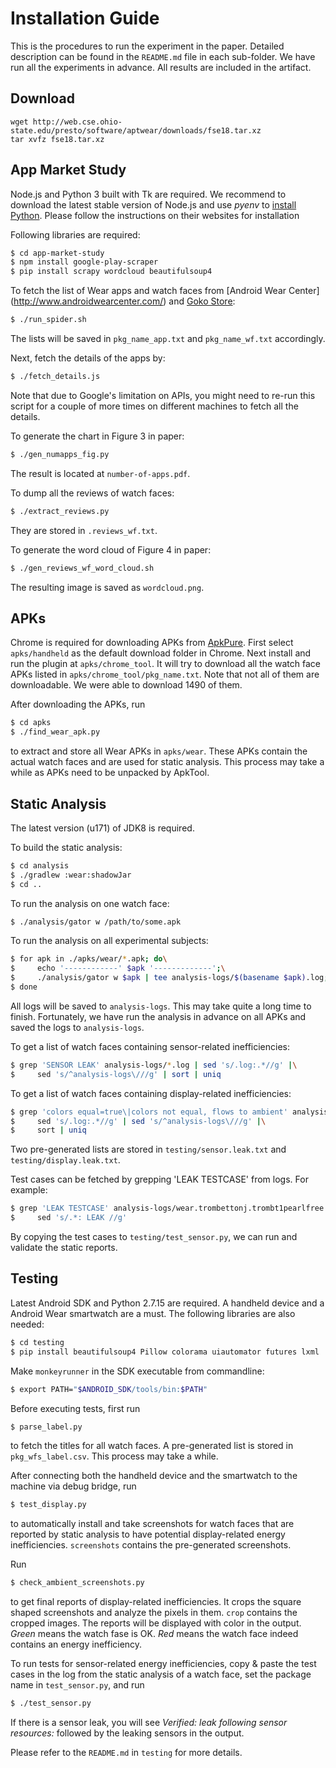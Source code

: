 # Installation Guide

This is the procedures to run the experiment in the paper. Detailed
description can be found in the `README.md` file in each sub-folder.
We have run all the experiments in advance. All results are included
in the artifact.

## Download


```
wget http://web.cse.ohio-state.edu/presto/software/aptwear/downloads/fse18.tar.xz
tar xvfz fse18.tar.xz
```
 
 

## App Market Study

Node.js and Python 3 built with Tk are required. We recommend to download the 
latest stable version of Node.js and use *pyenv* to
[install Python](https://github.com/pyenv/pyenv/wiki/common-build-problems).
Please follow the instructions on their websites for installation

Following libraries are required:

```bash
$ cd app-market-study
$ npm install google-play-scraper
$ pip install scrapy wordcloud beautifulsoup4
```

To fetch the list of Wear apps and watch faces from [Android Wear Center]
(http://www.androidwearcenter.com/)  and [Goko Store](https://goko.me/):

```bash
$ ./run_spider.sh
```

The lists will be saved in `pkg_name_app.txt` and `pkg_name_wf.txt` accordingly.

Next, fetch the details of the apps by:

```bash
$ ./fetch_details.js
```

Note that due to Google's limitation on APIs, you might need to re-run this
script for a couple of more times on different machines to fetch all the
details.

To generate the chart in Figure 3 in paper:

```bash
$ ./gen_numapps_fig.py
```

The result is located at `number-of-apps.pdf`.

To dump all the reviews of watch faces:

```bash
$ ./extract_reviews.py
```

They are stored in `.reviews_wf.txt`.

To generate the word cloud of Figure 4 in paper:

```bash
$ ./gen_reviews_wf_word_cloud.sh
```

The resulting image is saved as `wordcloud.png`.

## APKs

Chrome is required for downloading APKs from [ApkPure](http://apkpure.com).
First select `apks/handheld` as the default download folder in Chrome. Next
install and run the plugin at `apks/chrome_tool`. It will try to download all
the watch face APKs listed in `apks/chrome_tool/pkg_name.txt`. Note that not
all of them are downloadable. We were able to download 1490 of them.

After downloading the APKs, run

```bash
$ cd apks
$ ./find_wear_apk.py
```

to extract and store all Wear APKs in `apks/wear`. These APKs contain the
actual watch faces and are used for static analysis. This process may take a
while as APKs need to be unpacked by ApkTool.

## Static Analysis

The latest version (u171) of JDK8 is required.

To build the static analysis:

```bash
$ cd analysis
$ ./gradlew :wear:shadowJar
$ cd ..
```

To run the analysis on one watch face:

```bash
$ ./analysis/gator w /path/to/some.apk
```

To run the analysis on all experimental subjects:

```bash
$ for apk in ./apks/wear/*.apk; do\
$     echo '------------' $apk '-------------';\
$     ./analysis/gator w $apk | tee analysis-logs/$(basename $apk).log;\
$ done
```

All logs will be saved to `analysis-logs`. This may take quite a long time to
finish. Fortunately, we have run the analysis in advance on all APKs and saved
the logs to `analysis-logs`.

To get a list of watch faces containing sensor-related inefficiencies:

```bash
$ grep 'SENSOR LEAK' analysis-logs/*.log | sed 's/.log:.*//g' |\
$     sed 's/^analysis-logs\///g' | sort | uniq
```

To get a list of watch faces containing display-related inefficiencies:

```bash
$ grep 'colors equal=true\|colors not equal, flows to ambient' analysis-logs/*.log |\
$     sed 's/.log:.*//g' | sed 's/^analysis-logs\///g' |\
$     sort | uniq
```

Two pre-generated lists are stored in `testing/sensor.leak.txt` and
`testing/display.leak.txt`.

Test cases can be fetched by grepping 'LEAK TESTCASE' from logs. For example:

```bash
$ grep 'LEAK TESTCASE' analysis-logs/wear.trombettonj.trombt1pearlfree.apk.log |\
$     sed 's/.*: LEAK //g'
```

By copying the test cases to `testing/test_sensor.py`, we can run and validate the
static reports.

## Testing

Latest Android SDK and Python 2.7.15 are required. A handheld device and a
Android Wear smartwatch are a must. The following libraries are also needed:

```bash
$ cd testing
$ pip install beautifulsoup4 Pillow colorama uiautomator futures lxml
```

Make `monkeyrunner` in the SDK executable from commandline:

```bash
$ export PATH="$ANDROID_SDK/tools/bin:$PATH"
```

Before executing tests, first run

```bash
$ parse_label.py
```

to fetch the titles for all watch faces. A pre-generated list is stored in
`pkg_wfs_label.csv`. This process may take a while.

After connecting both the handheld device and the smartwatch to the machine
via debug bridge, run

```bash
$ test_display.py
```

to automatically install and take screenshots for watch faces that are reported
by static analysis to have potential display-related energy inefficiencies.
`screenshots` contains the pre-generated screenshots.

Run

```bash
$ check_ambient_screenshots.py
```

to get final reports of display-related inefficiencies. It crops the square shaped
screenshots and analyze the pixels in them. `crop` contains the cropped images. The
reports will be displayed with color in the output. *Green* means the watch fase is
OK. *Red* means the watch face indeed contains an energy inefficiency.

To run tests for sensor-related energy inefficiencies, copy & paste the test cases
in the log from the static analysis of a watch face, set the package name in
`test_sensor.py`, and run

```bash
$ ./test_sensor.py
```

If there is a sensor leak, you will see *Verified: leak following sensor resources:*
followed by the leaking sensors in the output.

Please refer to the `README.md` in `testing` for more details.

